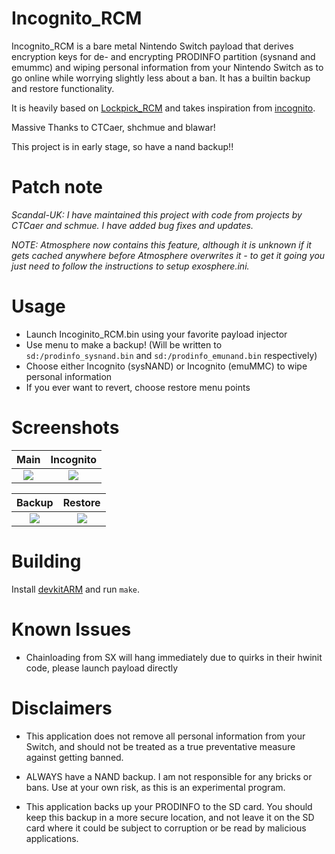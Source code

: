 Incognito_RCM
=
Incognito_RCM is a bare metal Nintendo Switch payload that derives encryption keys for de- and encrypting PRODINFO partition (sysnand and emummc) and wiping personal information from your Nintendo Switch as to go online while worrying slightly less about a ban.
It has a builtin backup and restore functionality.

It is heavily based on [Lockpick_RCM](https://github.com/shchmue/Lockpick_RCM) and takes inspiration from [incognito](https://github.com/blawar/incognito).

Massive Thanks to CTCaer, shchmue and blawar!

This project is in early stage, so have a nand backup!!

Patch note
=
*Scandal-UK: I have maintained this project with code from projects by CTCaer and schmue. I have added bug fixes and updates.*

*NOTE: Atmosphere now contains this feature, although it is unknown if it gets cached anywhere before Atmosphere overwrites it - to get it going you just need to follow the instructions to setup exosphere.ini.*

Usage
=
* Launch Incoginito_RCM.bin using your favorite payload injector
* Use menu to make a backup! (Will be written to `sd:/prodinfo_sysnand.bin` and `sd:/prodinfo_emunand.bin` respectively)
* Choose either Incognito (sysNAND) or Incognito (emuMMC) to wipe personal information
* If you ever want to revert, choose restore menu points

Screenshots
=

Main            |  Incognito
:-------------------------:|:-------------------------:
![](/res/main.png)  |  ![](/res/incognito.png)

Backup            |  Restore
:-------------------------:|:-------------------------:
![](/res/backup.png)  |  ![](/res/restore.png)

Building
=
Install [devkitARM](https://devkitpro.org/) and run `make`.

Known Issues
=
* Chainloading from SX will hang immediately due to quirks in their hwinit code, please launch payload directly

Disclaimers
=
* This application does not remove all personal information from your Switch, and should not be treated as a true preventative measure against getting banned.

* ALWAYS have a NAND backup. I am not responsible for any bricks or bans. Use at your own risk, as this is an experimental program.

* This application backs up your PRODINFO to the SD card. You should keep this backup in a more secure location, and not leave it on the SD card where it could be subject to corruption or be read by malicious applications.
